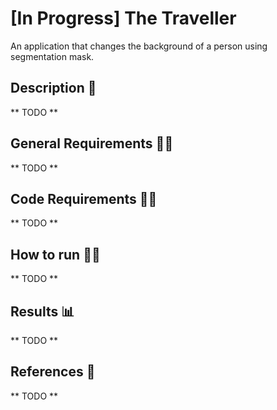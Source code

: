# [In Progress] The Traveller
An application that changes the background of a person using segmentation mask.

## Description :scroll:
** TODO **

## General Requirements :mage_man:
** TODO **

## Code Requirements :mage_woman:
** TODO **

## How to run :running_man:
** TODO **

## Results :bar_chart:
** TODO **

## References :page_facing_up:
** TODO **
